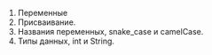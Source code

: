 1. Переменные
2. Присваивание.
3. Названия переменных, snake_case и camelCase.
4. Типы данных, int и String.
